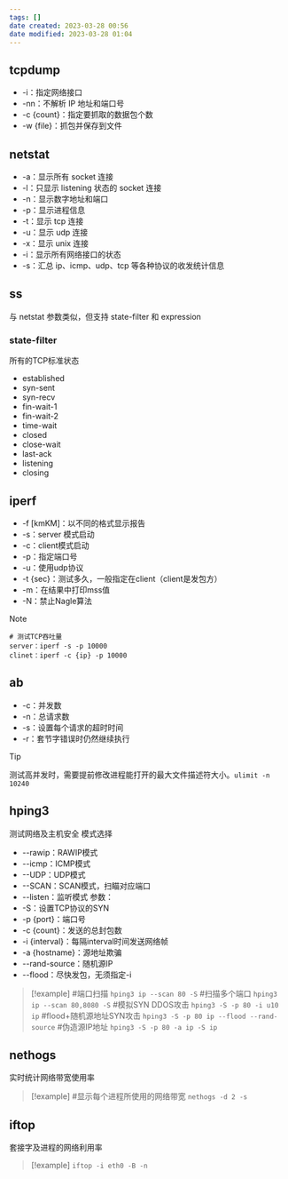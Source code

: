 ```yaml
---
tags: []
date created: 2023-03-28 00:56
date modified: 2023-03-28 01:04
---
```


## tcpdump

- -i：指定网络接口
- -nn：不解析 IP 地址和端口号
- -c {count}：指定要抓取的数据包个数
- -w {file}：抓包并保存到文件

## netstat

- -a：显示所有 socket 连接
- -l：只显示 listening 状态的 socket 连接
- -n：显示数字地址和端口
- -p：显示进程信息
- -t：显示 tcp 连接
- -u：显示 udp 连接
- -x：显示 unix 连接
- -i：显示所有网络接口的状态
- -s：汇总 ip、icmp、udp、tcp 等各种协议的收发统计信息

## ss

与 netstat 参数类似，但支持 state-filter 和 expression
### state-filter
所有的TCP标准状态
- established
- syn-sent
- syn-recv
- fin-wait-1
- fin-wait-2
- time-wait
- closed
- close-wait
- last-ack
- listening
- closing

## iperf
- -f [kmKM]：以不同的格式显示报告
- -s：server 模式启动
- -c：client模式启动
- -p：指定端口号
- -u：使用udp协议
- -t {sec}：测试多久，一般指定在client（client是发包方）
- -m：在结果中打印mss值
- -N：禁止Nagle算法
>[!note]
>```shell
># 测试TCP吞吐量
>server：iperf -s -p 10000
>clinet：iperf -c {ip} -p 10000
>```

## ab
- -c：并发数
- -n：总请求数
- -s：设置每个请求的超时时间
- -r：套节字错误时仍然继续执行
>[!tip]
>测试高并发时，需要提前修改进程能打开的最大文件描述符大小。`ulimit -n 10240`

## hping3
测试网络及主机安全
模式选择
- --rawip：RAWIP模式
- --icmp：ICMP模式
- --UDP：UDP模式
- --SCAN：SCAN模式，扫瞄对应端口
- --listen：监听模式
参数：
- -S：设置TCP协议的SYN
- -p {port}：端口号
- -c {count}：发送的总封包数
- -i {interval}：每隔interval时间发送网络帧
- -a {hostname}：源地址欺骗
- --rand-source：随机源IP
- --flood：尽快发包，无须指定-i

>[!example]
>#端口扫描
>`hping3 ip --scan 80 -S`
>#扫描多个端口
>`hping3 ip --scan 80,8080 -S`
>#模拟SYN DDOS攻击
>`hping3 -S -p 80 -i u10 ip`
>#flood+随机源地址SYN攻击
>`hping3 -S -p 80 ip --flood --rand-source`
>#伪造源IP地址
>`hping3 -S -p 80 -a ip -S ip`

## nethogs
实时统计网络带宽使用率
>[!example]
>#显示每个进程所使用的网络带宽
>`nethogs -d 2 -s`

## iftop
套接字及进程的网络利用率
>[!example]
>`iftop -i eth0 -B -n`

